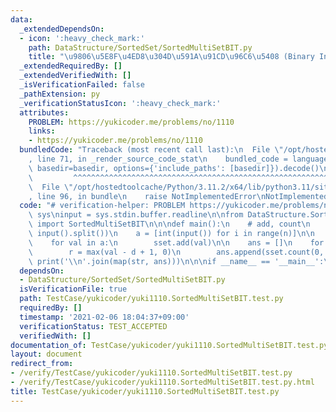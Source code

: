 ```yaml
---
data:
  _extendedDependsOn:
  - icon: ':heavy_check_mark:'
    path: DataStructure/SortedSet/SortedMultiSetBIT.py
    title: "\u9806\u5E8F\u4ED8\u304D\u591A\u91CD\u96C6\u5408 (Binary Indexed Tree)"
  _extendedRequiredBy: []
  _extendedVerifiedWith: []
  _isVerificationFailed: false
  _pathExtension: py
  _verificationStatusIcon: ':heavy_check_mark:'
  attributes:
    PROBLEM: https://yukicoder.me/problems/no/1110
    links:
    - https://yukicoder.me/problems/no/1110
  bundledCode: "Traceback (most recent call last):\n  File \"/opt/hostedtoolcache/Python/3.11.2/x64/lib/python3.11/site-packages/onlinejudge_verify/documentation/build.py\"\
    , line 71, in _render_source_code_stat\n    bundled_code = language.bundle(stat.path,\
    \ basedir=basedir, options={'include_paths': [basedir]}).decode()\n          \
    \         ^^^^^^^^^^^^^^^^^^^^^^^^^^^^^^^^^^^^^^^^^^^^^^^^^^^^^^^^^^^^^^^^^^^^^^^^^^^^^^^^^\n\
    \  File \"/opt/hostedtoolcache/Python/3.11.2/x64/lib/python3.11/site-packages/onlinejudge_verify/languages/python.py\"\
    , line 96, in bundle\n    raise NotImplementedError\nNotImplementedError\n"
  code: "# verification-helper: PROBLEM https://yukicoder.me/problems/no/1110\nimport\
    \ sys\ninput = sys.stdin.buffer.readline\n\nfrom DataStructure.SortedSet.SortedMultiSetBIT\
    \ import SortedMultiSetBIT\n\n\ndef main():\n    # add, count\n    n, d = map(int,\
    \ input().split())\n    a = [int(input()) for i in range(n)]\n\n    sset = SortedMultiSetBIT(a)\n\
    \    for val in a:\n        sset.add(val)\n\n    ans = []\n    for val in a:\n\
    \        r = max(val - d + 1, 0)\n        ans.append(sset.count(0, r))\n\n   \
    \ print('\\n'.join(map(str, ans)))\n\n\nif __name__ == '__main__':\n    main()\n"
  dependsOn:
  - DataStructure/SortedSet/SortedMultiSetBIT.py
  isVerificationFile: true
  path: TestCase/yukicoder/yuki1110.SortedMultiSetBIT.test.py
  requiredBy: []
  timestamp: '2021-02-06 18:04:37+09:00'
  verificationStatus: TEST_ACCEPTED
  verifiedWith: []
documentation_of: TestCase/yukicoder/yuki1110.SortedMultiSetBIT.test.py
layout: document
redirect_from:
- /verify/TestCase/yukicoder/yuki1110.SortedMultiSetBIT.test.py
- /verify/TestCase/yukicoder/yuki1110.SortedMultiSetBIT.test.py.html
title: TestCase/yukicoder/yuki1110.SortedMultiSetBIT.test.py
---
```

